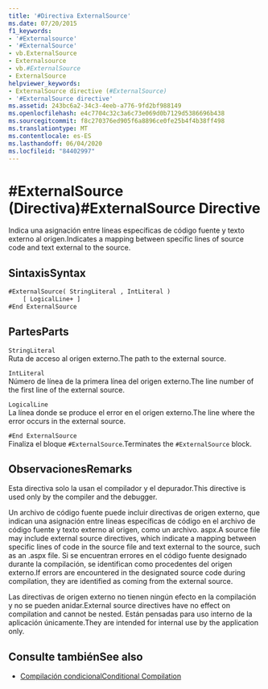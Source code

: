 ```yaml
---
title: '#Directiva ExternalSource'
ms.date: 07/20/2015
f1_keywords:
- '#Externalsource'
- '#ExternalSource'
- vb.ExternalSource
- Externalsource
- vb.#ExternalSource
- ExternalSource
helpviewer_keywords:
- ExternalSource directive (#ExternalSource)
- '#ExternalSource directive'
ms.assetid: 243bc6a2-34c3-4eeb-a776-9fd2bf988149
ms.openlocfilehash: e4c7704c32c3a6c73e069d0b7129d5386696b438
ms.sourcegitcommit: f8c270376ed905f6a8896ce0fe25b4f4b38ff498
ms.translationtype: MT
ms.contentlocale: es-ES
ms.lasthandoff: 06/04/2020
ms.locfileid: "84402997"
---
```

# <a name="externalsource-directive"></a><span data-ttu-id="1ea24-102">#ExternalSource (Directiva)</span><span class="sxs-lookup"><span data-stu-id="1ea24-102">#ExternalSource Directive</span></span>

<span data-ttu-id="1ea24-103">Indica una asignación entre líneas específicas de código fuente y texto externo al origen.</span><span class="sxs-lookup"><span data-stu-id="1ea24-103">Indicates a mapping between specific lines of source code and text external to the source.</span></span>  
  
## <a name="syntax"></a><span data-ttu-id="1ea24-104">Sintaxis</span><span class="sxs-lookup"><span data-stu-id="1ea24-104">Syntax</span></span>  
  
```vb  
#ExternalSource( StringLiteral , IntLiteral )  
    [ LogicalLine+ ]  
#End ExternalSource  
```  
  
## <a name="parts"></a><span data-ttu-id="1ea24-105">Partes</span><span class="sxs-lookup"><span data-stu-id="1ea24-105">Parts</span></span>  

 `StringLiteral`  
 <span data-ttu-id="1ea24-106">Ruta de acceso al origen externo.</span><span class="sxs-lookup"><span data-stu-id="1ea24-106">The path to the external source.</span></span>  
  
 `IntLiteral`  
 <span data-ttu-id="1ea24-107">Número de línea de la primera línea del origen externo.</span><span class="sxs-lookup"><span data-stu-id="1ea24-107">The line number of the first line of the external source.</span></span>  
  
 `LogicalLine`  
 <span data-ttu-id="1ea24-108">La línea donde se produce el error en el origen externo.</span><span class="sxs-lookup"><span data-stu-id="1ea24-108">The line where the error occurs in the external source.</span></span>  
  
 `#End ExternalSource`  
 <span data-ttu-id="1ea24-109">Finaliza el bloque `#ExternalSource`.</span><span class="sxs-lookup"><span data-stu-id="1ea24-109">Terminates the `#ExternalSource` block.</span></span>  
  
## <a name="remarks"></a><span data-ttu-id="1ea24-110">Observaciones</span><span class="sxs-lookup"><span data-stu-id="1ea24-110">Remarks</span></span>  

 <span data-ttu-id="1ea24-111">Esta directiva solo la usan el compilador y el depurador.</span><span class="sxs-lookup"><span data-stu-id="1ea24-111">This directive is used only by the compiler and the debugger.</span></span>  
  
 <span data-ttu-id="1ea24-112">Un archivo de código fuente puede incluir directivas de origen externo, que indican una asignación entre líneas específicas de código en el archivo de código fuente y texto externo al origen, como un archivo. aspx.</span><span class="sxs-lookup"><span data-stu-id="1ea24-112">A source file may include external source directives, which indicate a mapping between specific lines of code in the source file and text external to the source, such as an .aspx file.</span></span> <span data-ttu-id="1ea24-113">Si se encuentran errores en el código fuente designado durante la compilación, se identifican como procedentes del origen externo.</span><span class="sxs-lookup"><span data-stu-id="1ea24-113">If errors are encountered in the designated source code during compilation, they are identified as coming from the external source.</span></span>  
  
 <span data-ttu-id="1ea24-114">Las directivas de origen externo no tienen ningún efecto en la compilación y no se pueden anidar.</span><span class="sxs-lookup"><span data-stu-id="1ea24-114">External source directives have no effect on compilation and cannot be nested.</span></span> <span data-ttu-id="1ea24-115">Están pensadas para uso interno de la aplicación únicamente.</span><span class="sxs-lookup"><span data-stu-id="1ea24-115">They are intended for internal use by the application only.</span></span>  
  
## <a name="see-also"></a><span data-ttu-id="1ea24-116">Consulte también</span><span class="sxs-lookup"><span data-stu-id="1ea24-116">See also</span></span>

- [<span data-ttu-id="1ea24-117">Compilación condicional</span><span class="sxs-lookup"><span data-stu-id="1ea24-117">Conditional Compilation</span></span>](../../programming-guide/program-structure/conditional-compilation.md)
